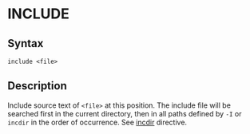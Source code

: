 # INCLUDE

## Syntax
```assembly
include <file>
```

## Description
Include source text of `<file>` at this position.
The include file will be searched first in the current directory, then in all paths defined by `-I` or `incdir` in the order of occurrence.
See [incdir](incdir.md) directive.
